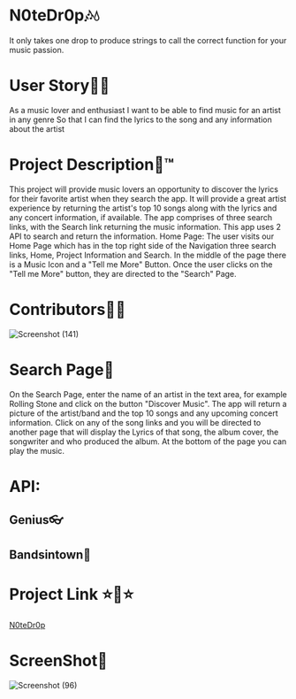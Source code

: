 # N0teDr0p🎶💧
It only takes one drop to produce strings to call the correct function for your music passion.


# User Story📖😁
As a music lover and enthusiast 
I want to be able to find music for an artist in any genre
So that I can find the lyrics to the song and any information about the artist


# Project Description📝™
This project will provide music lovers an opportunity to discover the lyrics for their favorite artist when they search the app.  It will provide a great artist experience by returning the artist's top 10 songs along with the lyrics and any concert information, if available.   The app comprises of three search links, with the Search link returning the music information. This app uses 2 API to search and return the information.
Home Page: 
The user visits our Home Page which has in the top right side of the Navigation three search links, Home, Project Information and Search.
In the middle of the page there is a Music Icon and a "Tell me More" Button.  Once the user clicks on the "Tell me More" button, they are directed to the "Search" Page.


# Contributors👨‍🏫
![Screenshot (141)](https://user-images.githubusercontent.com/62157127/94503965-af8f5480-01d5-11eb-8393-9a965d69bb81.png)



# Search Page📲
On the Search Page, enter the name of an artist in the text area, for example Rolling Stone and click on the button "Discover Music".  The app will return a picture of the artist/band and the top 10 songs and any upcoming concert information.   Click on any of the song links and you will be directed to another page that will display the Lyrics of that song, the album cover, the songwriter and who produced the album.  At the bottom of the page you can play the music.    


# API:
## Genius👓
## Bandsintown🧠

# Project Link ⭐🙌⭐
[N0teDr0p](https://tmbx9482.github.io/Project1-N0teDr0p/)


# ScreenShot📸
![Screenshot (96)](https://user-images.githubusercontent.com/62157127/90165727-190eed00-dd67-11ea-9e11-d942e9741a23.png)
